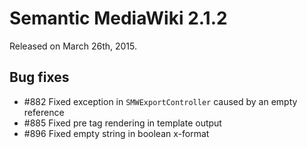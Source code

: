 # Semantic MediaWiki 2.1.2

Released on March 26th, 2015.

## Bug fixes

* #882 Fixed exception in `SMWExportController` caused by an empty reference
* #885 Fixed pre tag rendering in template output
* #896 Fixed empty string in boolean x-format
